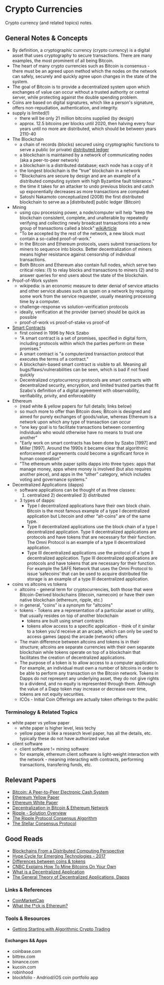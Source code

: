 # Crypto Currencies
Crypto currency (and related topics) notes.

## General Notes & Concepts
* By definition, a cryptographic currency (crypto currency) is a digital asset that
    uses cryptography to secure transactions. There are many examples, the most
    prominent of all being Bitcoin.
* The heart of many crypto currencies such as Bitcoin is consensus - there must
    be an agreed upon method which the nodes on the network can safely, securely
    and quickly agree upon changes in the state of the system.
* The goal of Bitcoin is to provide a decentralized system upon which exchanges
    of value can occur without a trusted authority or central server, while
    protecting against the double spending problem.
* Coins are based on digital signatures, which like a person's signature, offers
    non-repudiation, authentication, and integrity.
* supply is limited(!)
    * there will be only 21 million bitcoins supplied (by design)
    * approx. 12.5 bitcoins per blocks until 2020, then halving every four years
      until no more are distributed, which should be between years 2110-40
* The Blockchain
    * a chain of records (blocks) secured using cryptographic functions to
      serve a public (or private) [distributed ledger](https://en.wikipedia.org/wiki/Distributed_ledger)
    * a blockchain is maintained by a network of communicating nodes (aka a
      peer-to-peer network)
    * a blockchain is a distributed database; each node has a copy of it
    * the longest blockchain is the "true" blockchain in a network
    * "Blockchains are secure by design and are an example of a distributed
      computing system with high Byzantine fault tolerance."
    * the time it takes for an attacker to undo previous blocks and catch up
      exponentially decreases as more transactions are computed
    * Satoshi Nakamoto conceptualized (2008) the first distributed blockchain
      to serve as a [distributed] public ledger (Bitcoin)
* Mining
    * using cpu processing power, a node/computer will help "keep the blockchain
      consistent, complete, and unalterable by repeatedly verifying and
      collecting newly broadcast transactions into a new group of transactions
      called a block" [wikiArticle](https://en.wikipedia.org/wiki/Bitcoin#Mining)
    * "To be accepted by the rest of the network, a new block must contain a
      so-called proof-of-work."
    * In the Bitcoin and Ethereum protocols, users submit transactions for
      miners to sequence into blocks. Better decentralization of miners means
      higher resistance against censorship of individual transactions.
    * Both Bitcoin and Ethereum also contain full nodes, which serve two
      critical roles: (1) to relay blocks and transactions to miners (2) and
      to answer queries for end users about the state of the blockchain.
* Proof-of-Work system
    * wikipedia: is an economic measure to deter denial of service attacks and
      other service abuses such as spam on a network by requiring some work from
      the service requester, usually meaning processing time by a computer.
    * challenge-response vs solution-verification protocols
    * ideally, verification at the provider (server) should be quick as possible
    * proof-of-work vs proof-of-stake vs proof-of
* [Smart Contracts](https://en.wikipedia.org/wiki/Smart_contract)
    * first coined in 1996 by Nick Szabo
    * "A smart contract is a set of promises, specified in digital form,
      including protocols within which the parties perform on these promises."
    * A smart contract is "a computerized transaction protocol that executes the
      terms of a contract."
    * A blockchain-based smart contract is visible to all. Meaning all
      bugs/flaws/vulnerabilities can be seen, which is bad if not fixed quickly
    * Decentralized cryptocurrency protocols are smart contracts with
      decentralized security, encryption, and limited trusted parties that fit
      Szabo's definition of a digital agreement with observability,
      verifiability, privity, and enforceability
* Ethereum
    * (read white & yellow papers for full details; links below)
    * so much more to offer than Bitcoin does; Bitcoin is designed and aimed for
        purely exchanges of goods/value, whereas Ethereum is a network upon which
        any type of transaction can occur
    * "one key goal is to facilitate transactions between consenting
      individuals who would otherwise have no means to trust one another"
    * "Early work on smart contracts has been done by Szabo [1997] and Miller
        [1997]. Around the 1990s it became clear that algorithmic enforcement of
        agreements could become a significant force in human cooperation"
    * "The ethereum white paper splits dapps into three types: apps that manage
        money, apps where money is involved (but also requires another piece),
        and apps in the “other” category, which includes voting and governance
        systems."
* Decentralized Applications (dapps)
    * software applications can be thought of as three classes:
      1) centralized 2) decentralied 3) distributed
    * 3 types of dapps:
        * Type I decentralized applications have their own block chain. Bitcoin
        is the most famous example of a type I decentralized application but
        Litecoin and other “alt-coins” are of the same type.
        * Type II decentralized applications use the block chain of a type I
        decentralized application. Type II decentralized applications are
        protocols and have tokens that are necessary for their function. The
        Omni Protocol is an example of a type II decentralized application.
        * Type III decentralized applications use the protocol of a type II
        decentralized application. Type III decentralized applications are
        protocols and have tokens that are necessary for their function. For
        example the SAFE Network that uses the Omni Protocol to issue
        ‘safecoins’ that can be used to acquire distributed file storage is
        an example of a type III decentralized application.
* coins vs altcoins vs tokens
    * altcoins - general term for cryptocurrencies, both those that were
      Bitcoin-Derived blockchains (litecoin, namecoin) or have their own native
      blockchain (ethereum, ripple, etc.)
    * in general, "coins" is a synonym for "altcoins"
    * tokens - Tokens are a representation of a particular asset or utility,
      that usually resides on top of another blockchain
        * tokens are built using smart contracts
        * tokens allow access to a specific application - think of it similar to
          a token you'd receive at an arcade, which can only be used to access
          games (apps) the arcade (network) offers
    * The main difference between altcoins and tokens is in their structure;
      altcoins are separate currencies with their own separate blockchain while
      tokens operate on top of a blockchain that facilitates the creation of
      decentralized applications.
    * The purpose of a token is to allow access to a computer application. For
        example, an individual must own a number of bitcoins in order to be able
        to perform any transaction on the Bitcoin network. Tokens in Dapps do
        not represent any underlying asset, they do not give rights to a
        dividend, and no equity is represented through them. Although the value
        of a Dapp token may increase or decrease over time, tokens are not
        equity securities.
    * ICOs - Initial Coin Offerings are actually token offerings to the public

### Terminology & Related Topics
* white paper vs yellow paper
    * white paper is higher level, less techy
    * yellow paper is like a research level paper, has all the details, etc.
      typically these do not have authorized value
* client software
    * client software != mining software
    * for example, ethereum client software is light-weight interaction with the
        network - meaning interacting with contracts, performing transactions,
        transfering funds, etc.

## Relevant Papers
* [Bitcoin: A Peer-to-Peer Electronic Cash System](https://bitcoin.org/bitcoin.pdf)
* [Ethereum Yellow Paper](http://yellowpaper.io)
* [Ethereum White Paper](https://github.com/ethereum/wiki/wiki/White-Paper#applications)
* [Decentralization in Bitcoin & Ethereum Network](https://arxiv.org/pdf/1801.03998.pdf)
* [Ripple - Solution Overview](https://ripple.com/files/ripple_solutions_guide.pdf)
* [The Ripple Protocol Consensus Algorithm](https://ripple.com/files/ripple_consensus_whitepaper.pdf)
* [The Stellar Consensus Protocol](https://www.stellar.org/papers/stellar-consensus-protocol.pdf)

## Good Reads
* [Blockchains From a Distributed Computing Perspective](http://cs.brown.edu/courses/csci2952-a/papers/perspective.pdf)
* [Hype Cycle for Emerging Technologies - 2017](https://www.forbes.com/sites/louiscolumbus/2017/08/15/gartners-hype-cycle-for-emerging-technologies-2017-adds-5g-and-deep-learning-for-first-time/#c3bf5c504307)
* [Differences between coins & tokens](https://masterthecrypto.com/differences-between-cryptocurrency-coins-and-tokens/)
* [CNBC Explains How To Mine Bitcoins On Your Own](https://www.cnbc.com/2014/01/23/cnbc-explains-how-to-mine-bitcoins-on-your-own.html)
* [What is a Decentralized Application](https://www.coindesk.com/information/what-is-a-decentralized-application-dapp/)
* [The General Theory of Decentralized Applications, Dapps](https://github.com/DavidJohnstonCEO/DecentralizedApplications)

### Links & References
* [CoinMarketCap](https://coinmarketcap.com/coins/)
* [What the f*ck is Ethereum?](http://whatthefuckisethereum.com)

### Tools & Resources
* [Getting Starting with Algorithmic Crypto Trading](https://jaynagpaul.com/algorithmic-crypto-trading)

#### Exchanges && Apps
* coinbase.com
* bittrex.com
* binance.com
* kucoin.com
* robinhood
* blockfolio - Andriod/iOS coin portfolio app
